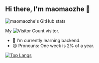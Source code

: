 ## Hi there, I'm maomaozhe 👋

![maomaozhe's GitHub stats](https://github-readme-stats.vercel.app/api?username=maomaozhe&show_icons=true&theme=tokyonight)

My ![Visitor Count](https://profile-counter.glitch.me/maomaozhe/count.svg) visitor.
<!--
**maomaozhe/maomaozhe** is a ✨ _special_ ✨ repository because its `README.md` (this file) appears on your GitHub profile.

Here are some ideas to get you started:

- 🔭 I’m currently working on ...
- 🌱 I’m currently learning ...
- 👯 I’m looking to collaborate on ...
- 🤔 I’m looking for help with ...
- 💬 Ask me about ...
- 📫 How to reach me: ...
- 😄 Pronouns: ...
- ⚡ Fun fact: ...
-->
- 🌱 I’m currently learning backend.
- 😄 Pronouns:  One week is 2% of a year.








[![Top Langs](https://github-readme-stats.vercel.app/api/top-langs/?username=maomaozhe)](https://github.com/maomaozhe/github-readme-stats)



